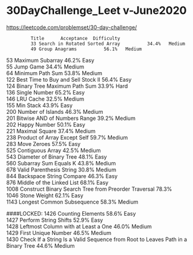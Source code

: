 # 30DayChallenge_Leet v-June2020
https://leetcode.com/problemset/30-day-challenge/

             Title		Acceptance	Difficulty	  
             33	Search in Rotated Sorted Array    		34.4%	Medium	
             49	Group Anagrams    		56.1%	Medium	


53	Maximum Subarray    		46.2%	Easy	
55	Jump Game    		34.4%	Medium	
64	Minimum Path Sum    		53.8%	Medium	
122	Best Time to Buy and Sell Stock II    		56.4%	Easy	
124	Binary Tree Maximum Path Sum    		33.9%	Hard	
136	Single Number    		65.2%	Easy	
146	LRU Cache    		32.5%	Medium	
155	Min Stack    		43.9%	Easy	
200	Number of Islands    		46.3%	Medium	
201	Bitwise AND of Numbers Range    		39.2%	Medium	
202	Happy Number    		50.1%	Easy	
221	Maximal Square    		37.4%	Medium	
238	Product of Array Except Self    		59.7%	Medium	
283	Move Zeroes    		57.5%	Easy	
525	Contiguous Array    		42.5%	Medium	
543	Diameter of Binary Tree    		48.1%	Easy	
560	Subarray Sum Equals K    		43.8%	Medium	
678	Valid Parenthesis String    		30.8%	Medium	
844	Backspace String Compare    		46.3%	Easy	
876	Middle of the Linked List    		68.1%	Easy	
1008	Construct Binary Search Tree from Preorder Traversal    		78.3%	
1046	Stone Weight    		62.1%	Easy	
1143	Longest Common Subsequence    		58.3%	Medium	



####LOCKED:
1426	Counting Elements    		58.6%	Easy	
1427	Perform String Shifts    		52.9%	Easy	
1428	Leftmost Column with at Least a One    		46.0%	Medium	
1429	First Unique Number    		46.5%	Medium	
1430	Check If a String Is a Valid Sequence from Root to Leaves Path in a Binary Tree    		44.6%	Medium	

